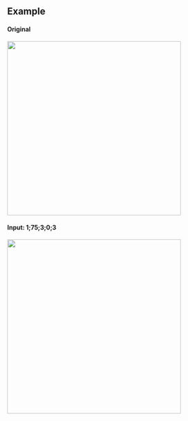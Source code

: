 ## Example 

#### Original
<img src="image.jpg" width="400" height="400">

#### Input: 1;75;3;0;3
<img src="final.jpg" width="400" height="400">
